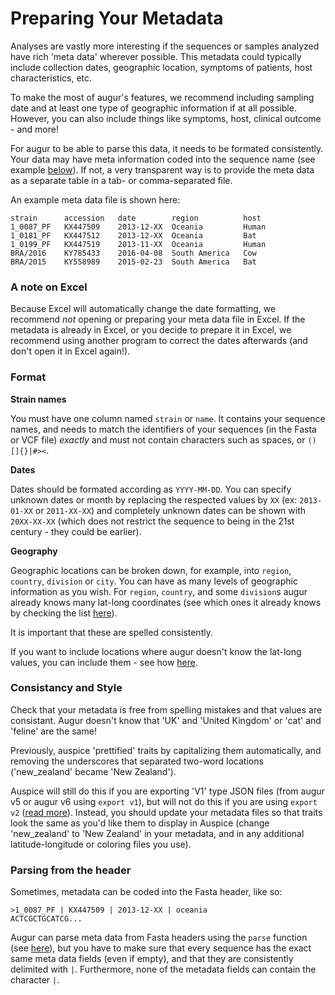 # Preparing Your Metadata

Analyses are vastly more interesting if the sequences or samples analyzed have rich 'meta data' wherever possible. This metadata could typically include collection dates, geographic location, symptoms of patients, host characteristics, etc. 

To make the most of augur's features, we recommend including sampling date and at least one type of geographic information if at all possible. However, you can also include things like symptoms, host, clinical outcome - and more!

For augur to be able to parse this data, it needs to be formated consistently. Your data may have meta information coded into the sequence name (see example [below](#parsing-from-the-header)). If not, a very transparent way is to provide the meta data as a separate table in a tab- or comma-separated file.

An example meta data file is shown here:

```
strain      accession   date        region          host
1_0087_PF   KX447509    2013-12-XX  Oceania         Human
1_0181_PF   KX447512    2013-12-XX  Oceania         Bat
1_0199_PF   KX447519    2013-11-XX  Oceania         Human
BRA/2016    KY785433    2016-04-08  South America   Cow
BRA/2015    KY558989    2015-02-23  South America   Bat
```

### A note on Excel

Because Excel will automatically change the date formatting, we recommend _not_ opening or preparing your meta data file in Excel. If the metadata is already in Excel, or you decide to prepare it in Excel, we recommend using another program to correct the dates afterwards (and don't open it in Excel again!).

### Format

**Strain names**

You must have one column named `strain` or `name`. It contains your sequence names, and needs to match the identifiers of your sequences (in the Fasta or VCF file) _exactly_ and must not contain characters such as spaces, or `()[]{}|#><`.

**Dates**

Dates should be formated according as `YYYY-MM-DD`. You can specify unknown dates or month by replacing the respected values by `XX` (ex: `2013-01-XX` or `2011-XX-XX`) and completely unknown dates can be shown with `20XX-XX-XX` (which does not restrict the sequence to being in the 21st century - they could be earlier).

**Geography**

Geographic locations can be broken down, for example, into `region`, `country`, `division` or `city`. You can have as many levels of geographic information as you wish. For `region`, `country`, and some `division`s augur already knows many lat-long coordinates (see which ones it already knows by checking the list [here](https://github.com/nextstrain/augur/blob/master/augur/data/lat_longs.tsv)). 

It is important that these are spelled consistently.

If you want to include locations where augur doesn't know the lat-long values, you can include them - see how [here](lat_longs).

### Consistancy and Style

Check that your metadata is free from spelling mistakes and that values are consistant. Augur doesn't know that 'UK' and 'United Kingdom' or 'cat' and 'feline' are the same!

Previously, auspice 'prettified' traits by capitalizing them automatically, and removing the underscores that separated two-word locations ('new_zealand' became 'New Zealand'). 

Auspice will still do this if you are exporting 'V1' type JSON files (from augur v5 or augur v6 using `export v1`), but will not do this if you are using `export v2` ([read more](../releases/migrating-v5-v6.html#prettifying-metadata-fields)). Instead, you should update your metadata files so that traits look the same as you'd like them to display in Auspice (change 'new_zealand' to 'New Zealand' in your metadata, and in any additional latitude-longitude or coloring files you use).

### Parsing from the header

Sometimes, metadata can be coded into the Fasta header, like so:

```
>1_0087_PF | KX447509 | 2013-12-XX | oceania
ACTCGCTGCATCG...
```

Augur can parse meta data from Fasta headers using the `parse` function (see [here](parse.html)), but you have to make sure that every sequence has the exact same meta data fields (even if empty), and that they are consistently delimited with `|`. Furthermore, none of the metadata fields can contain the character `|`.
